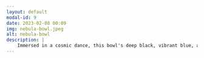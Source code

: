 ```yaml
---
layout: default
modal-id: 9
date: 2023-02-08 00:09
img: nebula-bowl.jpeg
alt: nebula-bowl
description: |
    Immersed in a cosmic dance, this bowl's deep black, vibrant blue, and stark white swirls draw the eye into a nebula of color. Its design promises a celestial journey, making every glance an exploration of space's infinite beauty and mystery.
---
```

